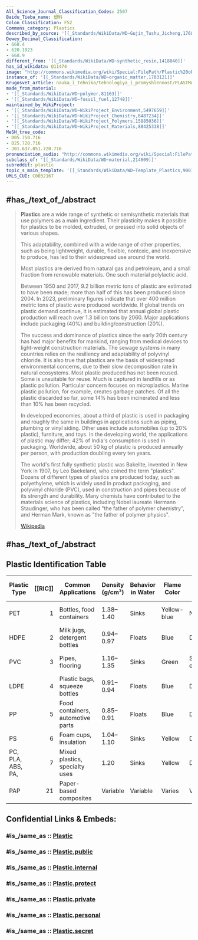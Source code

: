 ```yaml
---
All_Science_Journal_Classification_Codes: 2507
Baidu_Tieba_name: 塑料
Colon_Classification: F52
Commons_category: Plastics
described_by_source: '[[_Standards/WikiData/WD~Gujin_Tushu_Jicheng,1768721]]'
Dewey_Decimal_Classification:
- 668.4
- 620.1923
- 668.9
different_from: '[[_Standards/WikiData/WD~synthetic_resin,1418040]]'
has_id_wikidata: Q11474
image: "http://commons.wikimedia.org/wiki/Special:FilePath/Plastic%20objects.jpg"
instance_of: '[[_Standards/WikiData/WD~organic_matter,1783121]]'
Krugosvet_article: nauka_i_tehnika/tehnologiya_i_promyshlennost/PLASTMASSI.html
made_from_material:
- '[[_Standards/WikiData/WD~polymer,81163]]'
- '[[_Standards/WikiData/WD~fossil_fuel,12748]]'
maintained_by_WikiProject:
- '[[_Standards/WikiData/WD~WikiProject_Environment,5497659]]'
- '[[_Standards/WikiData/WD~WikiProject_Chemistry,8487234]]'
- '[[_Standards/WikiData/WD~WikiProject_Polymers,15885036]]'
- '[[_Standards/WikiData/WD~WikiProject_Materials,88425338]]'
MeSH_tree_code:
- D05.750.716
- D25.720.716
- J01.637.051.720.716
pronunciation_audio: "http://commons.wikimedia.org/wiki/Special:FilePath/Plastic-ar.ogg"
subclass_of: '[[_Standards/WikiData/WD~material,214609]]'
subreddit: plastic
topic_s_main_template: '[[_Standards/WikiData/WD~Template_Plastics,9001872]]'
UMLS_CUI: C0032167
---
```


## #has_/text_of_/abstract 

> **Plastic**s are a wide range of synthetic or semisynthetic materials 
> that use polymers as a main ingredient. 
> Their plasticity makes it possible for plastics to be molded, extruded, 
> or pressed into solid objects of various shapes. 
> 
> This adaptability, combined with a wide range of other properties, 
> such as being lightweight, durable, flexible, nontoxic, and inexpensive to produce, 
> has led to their widespread use around the world. 
> 
> Most plastics are derived from natural gas and petroleum, 
> and a small fraction from renewable materials. 
> One such material polylactic acid.
>
> Between 1950 and 2017, 9.2 billion metric tons of plastic are estimated to have been made; 
> more than half of this has been produced since 2004. 
> In 2023, preliminary figures indicate that over 400 million metric tons of plastic were produced worldwide. 
> If global trends on plastic demand continue, it is estimated that 
> annual global plastic production will reach over 1.3 billion tons by 2060. 
> Major applications include packaging (40%) and building/construction (20%).
>
> The success and dominance of plastics since the early 20th century has had major benefits for mankind, ranging from medical devices to light-weight construction materials.  The sewage systems in many countries relies on the resiliency and adaptability of polyvinyl chloride.  It is also true that plastics are the basis of widespread environmental concerns, due to their slow decomposition rate in natural ecosystems. Most plastic produced has not been reused.  Some is unsuitable for reuse.  Much is captured in landfills or as plastic pollution.  Particular concern focuses on microplastics. Marine plastic pollution, for example, creates garbage patches. Of all the plastic discarded so far, some 14% has been incinerated and less than 10% has been recycled.
>
> In developed economies, about a third of plastic is used in packaging and roughly the same in buildings in applications such as piping, plumbing or vinyl siding. Other uses include automobiles (up to 20% plastic), furniture, and toys. In the developing world, the applications of plastic may differ; 42% of India's consumption is used in packaging. Worldwide, about 50 kg of plastic is produced annually per person, with production doubling every ten years.
>
> The world's first fully synthetic plastic was Bakelite, invented in New York in 1907, by Leo Baekeland, who coined the term "plastics". Dozens of different types of plastics are produced today, such as polyethylene, which is widely used in product packaging, and polyvinyl chloride (PVC), used in construction and pipes because of its strength and durability. Many chemists have contributed to the materials science of plastics, including Nobel laureate Hermann Staudinger, who has been called "the father of polymer chemistry", and Herman Mark, known as "the father of polymer physics".
>
> [Wikipedia](https://en.wikipedia.org/wiki/Plastic)





## #has_/text_of_/abstract 

## Plastic Identification Table

| Plastic Type      | [[RIC]] | Common Applications               | Density (g/cm³) | Behavior in Water | Flame Color | Drip Behavior      | Odor                   | Solvent Sensitivity   | Melting Point (°C) |
| ----------------- | ------: | --------------------------------- | --------------- | ----------------- | ----------- | ------------------ | ---------------------- | --------------------- | ------------------ |
| PET               |       1 | Bottles, food containers          | 1.38–1.40       | Sinks             | Yellow-blue | No drips           | Sweet, chemical        | Resists most solvents | 250–260            |
| HDPE              |       2 | Milk jugs, detergent bottles      | 0.94–0.97       | Floats            | Blue        | Drips              | Wax-like               | Highly resistant      | 130–137            |
| PVC               |       3 | Pipes, flooring                   | 1.16–1.35       | Sinks             | Green       | Self-extinguishing | Chlorine-like          | Softens in acetone    | 100–260 (varies)   |
| LDPE              |       4 | Plastic bags, squeeze bottles     | 0.91–0.94       | Floats            | Blue        | Drips              | Paraffin-like          | Highly resistant      | 105–115            |
| PP                |       5 | Food containers, automotive parts | 0.85–0.91       | Floats            | Blue        | Drips              | Candle-like            | Highly resistant      | 160–170            |
| PS                |       6 | Foam cups, insulation             | 1.04–1.10       | Sinks             | Yellow      | Drips, sooty       | Sweet, styrene         | Dissolves in acetone  | ~240               |
| PC, PLA, ABS, PA, |       7 | Mixed plastics, specialty uses    | 1.20            | Sinks             | Yellow      | Drips, sooty       | Phenolic               | Resists most solvents | ~267               |
| PAP               |      21 | Paper-based  composites           | Variable        | Variable          | Varies      | Varies             | Neutral or burnt paper | Varies                | Varies             |


## Confidential Links & Embeds: 

### #is_/same_as :: [Plastic](Plastic.md) 

### #is_/same_as :: [Plastic.public](/_public/Chemistry/organic/Plastic.public.md) 

### #is_/same_as :: [Plastic.internal](/_internal/Chemistry/organic/Plastic.internal.md) 

### #is_/same_as :: [Plastic.protect](/_protect/Chemistry/organic/Plastic.protect.md) 

### #is_/same_as :: [Plastic.private](/_private/Chemistry/organic/Plastic.private.md) 

### #is_/same_as :: [Plastic.personal](/_personal/Chemistry/organic/Plastic.personal.md) 

### #is_/same_as :: [Plastic.secret](/_secret/Chemistry/organic/Plastic.secret.md)


